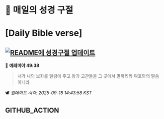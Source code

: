 # 🙏 매일의 성경 구절
# [Daily Bible verse]
## [![README에 성경구절 업데이트](https://github.com/DONGSUKA/first_test/actions/workflows/update-readme-bible.yml/badge.svg)](https://github.com/DONGSUKA/first_test/actions/workflows/update-readme-bible.yml)
<!-- START_BIBLE_VERSE -->
📖 **예레미야 49:38**
> 내가 나의 보좌를 엘람에 주고 왕과 고관들을 그 곳에서 멸하리라 여호와의 말씀이니라

🕊️ _업데이트 시각: 2025-09-18 14:43:58 KST_
  <!-- END_BIBLE_VERSE -->
## GITHUB_ACTION
